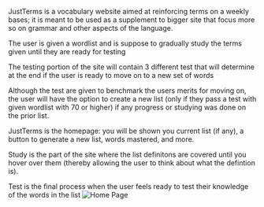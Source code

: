 JustTerms is a vocabulary website aimed at reinforcing terms on a weekly bases; it is meant to be used as a supplement to bigger site that focus more so on grammar and other aspects of the language. 


The user is given a wordlist and is suppose to gradually study the terms given until they are ready for testing

The testing portion of the site will contain 3 different test that will determine at the end if the user is ready to move on to a new set of words

Although the test are given to benchmark the users merits for moving on, the user will have the option to create a new list (only if they pass a test with given wordlist with 70 or higher) if any progress or studying was done on the prior list.

JustTerms is the homepage: you will be shown you current list (if any),  a button to generate a new list, words mastered, and more.

Study is the part of the site where the list definitons are covered until you hover over them (thereby allowing the user to think about what the defintion is).

Test is the final process when the user feels ready to test their knowledge of the words in the list ![Home Page](https://user-images.githubusercontent.com/16912067/31199480-20a4d0c4-a91d-11e7-81e0-a586aebabf1a.png?raw=true "HomePage")
